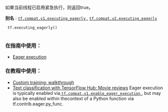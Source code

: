如果当前线程已启用紧急执行，则返回true。

**别名** : [ `tf.compat.v1.executing_eagerly` ](/api_docs/python/tf/executing_eagerly), [ `tf.compat.v2.executing_eagerly` ](/api_docs/python/tf/executing_eagerly)

```
 tf.executing_eagerly()
 
```

### 在指南中使用：
- [Eager execution](https://tensorflow.google.cn/guide/eager)


### 在教程中使用：
- [Custom training: walkthrough](https://tensorflow.google.cn/tutorials/customization/custom_training_walkthrough)
- [Text classification with TensorFlow Hub: Movie reviews](https://tensorflow.google.cn/tutorials/keras/text_classification_with_hub)
Eager execution is typically enabled via[ `tf.compat.v1.enable_eager_execution` ](https://tensorflow.google.cn/api_docs/python/tf/compat/v1/enable_eager_execution), but may also be enabled within thecontext of a Python function via tf.contrib.eager.py_func.

